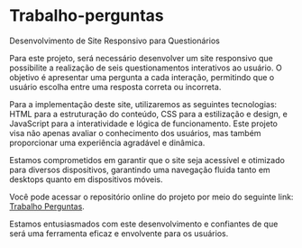 # Trabalho-perguntas

Desenvolvimento de Site Responsivo para Questionários

Para este projeto, será necessário desenvolver um site responsivo que possibilite a realização de seis questionamentos interativos ao usuário. O objetivo é apresentar uma pergunta a cada interação, permitindo que o usuário escolha entre uma resposta correta ou incorreta.

Para a implementação deste site, utilizaremos as seguintes tecnologias: HTML para a estruturação do conteúdo, CSS para a estilização e design, e JavaScript para a interatividade e lógica de funcionamento. Este projeto visa não apenas avaliar o conhecimento dos usuários, mas também proporcionar uma experiência agradável e dinâmica.

Estamos comprometidos em garantir que o site seja acessível e otimizado para diversos dispositivos, garantindo uma navegação fluida tanto em desktops quanto em dispositivos móveis.

Você pode acessar o repositório online do projeto por meio do seguinte link: [Trabalho Perguntas](https://trabalho-perguntas.vercel.app/).

Estamos entusiasmados com este desenvolvimento e confiantes de que será uma ferramenta eficaz e envolvente para os usuários.
